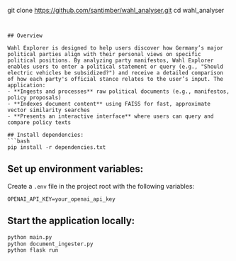 git clone https://github.com/santimber/wahl_analyser.git
cd wahl_analyser
```


## Overview

Wahl Explorer is designed to help users discover how Germany’s major political parties align with their personal views on specific political positions. By analyzing party manifestos, Wahl Explorer enables users to enter a political statement or query (e.g., "Should electric vehicles be subsidized?") and receive a detailed comparison of how each party's official stance relates to the user’s input. The application:
- **Ingests and processes** raw political documents (e.g., manifestos, policy proposals)
- **Indexes document content** using FAISS for fast, approximate vector similarity searches
- **Presents an interactive interface** where users can query and compare policy texts

## Install dependencies:
```bash
pip install -r dependencies.txt
```

## Set up environment variables:
Create a `.env` file in the project root with the following variables:
```
OPENAI_API_KEY=your_openai_api_key

```

## Start the application locally:
```bash
python main.py
python document_ingester.py
python flask run
```
